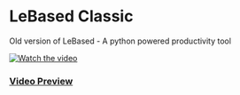 # LeBased Classic
Old version of LeBased - A python powered productivity tool

[![Watch the video](https://img.youtube.com/vi/8uGC1kIWIlc/maxresdefault.jpg)](https://youtu.be/8uGC1kIWIlc)

### [Video Preview](https://youtu.be/8uGC1kIWIlc)
